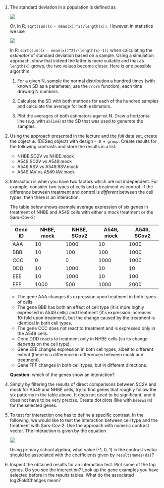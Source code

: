 
 1. The standard deviation in a population is defined as 

    <img src="https://render.githubusercontent.com/render/math?math=\sqrt{\frac{\sum_{i=1}^n(x_i-\overline{x})^2}{n}}">

    Or, in R, 
    `sqrt(sum((x - mean(x))^2)/length(x))`. However, in statistics we use 

    <img src="https://render.githubusercontent.com/render/math?math=\sqrt{\frac{\sum_{i=1}^n(x_i-\overline{x})^2}{n - 1}}">

    in R: `sqrt(sum((x - mean(x))^2)/(length(x)-1))` when calculating the
    *estimator* of standard deviation based on a sample. Using a simulation
    approach, show that indeed the latter is more suitable and that as
    `length(x)` grows, the two values become closer. Here is one possible algorithm:
    
     1. For a given N, sample the normal distribution a hundred times (with known SD as a
        parameter; use the `rnorm` function), each time drawing N numbers.
        
     2. Calculate the SD with both methods for each of the hundred samples
        and calculate the average for both estimators.

     2. Plot the averages of both estimators against N. Draw a horizontal
        line (e.g. with `abline`) at the SD that was used to generate the
        samples.
    
 2. Using the approach presented in the lecture and the *full* data set,
    create the object `ds` (DESeq object) with design `~ 0 + group`.
    Create results for the following contrasts and store the results in a
    list:

     * NHBE.SC2V vs NHBE.mock
     * A549.SC2V vs A549.mock
     * A549.RSV vs A549.RSV.mock
     * A549.IAV vs A549.IAV.mock


 2. Interaction is when you have two factors which are not independent.
    For example, consider two types of cells and a treatment vs control.
    If the difference between treatment and control is *different* between
    the cell types, then there is an interaction.
    
    The table below shows example average expression of six genes in
    treatment of NHBE and A549 cells with either a mock treatment or the
    Sars-Cov-2:


    |Gene ID   |NHBE, mock|NHBE, SCov2|A549, mock|A549, SCov2|
    |----------|----------|-----------|----------|-----------|
    |AAA       |10        |1000       |10        |1000       |
    |BBB       |10        |100        |100       |1000       |
    |CCC       |0         |0          |1000      |1000       |
    |DDD       |10        |1000       |10        |10         |
    |EEE       |10        |1000       |10        |100        |
    |FFF       |1000      |500        |1000      |2000       |
    
    
     * The gene AAA changes its expression upon treatment in both types of
       cells. 
     * The gene BBB has both an effect of cell type (it is more highly
    expressed in A549 cells) and treatment (it's expression increases
    10-fold upon treatment), but the change caused by the treatment is
    identical in both cell types.  
     * The gene CCC does not react to
    treatment and is expressed only in the A549 cells. 
     * Gene DDD reacts to
    treatment only in NHBE cells (so its change *depends* on the cell
    type). 
     * Gene EEE changes expression in both cell types, albeit to
    different extent (there is a difference in differences between mock
    and treatment). 
     * Gene FFF changes in both cell types, but in different
    directions. 
    
    **Question:** which of the genes show an interaction?

 3. Simply by filtering the results of direct comparisons between SC2V and
    mock for A549 and NHBE cells, try to find genes that roughly follow
    the six patterns in the table above. It does not need to be
    significant, and it does not have to be very precise. Create dot plots
    (like with `beeswarm`) for the selected genes.


 3. To test for interaction one has to define a specific contrast. In the
    following, we would like to test the interaction between cell type and
    the treatment with Sars-Cov-2. Use the approach with numeric contrast
    vector. The interaction is given by the equation
    
    <img src="https://render.githubusercontent.com/render/math?math=(\text{NHBE}_\text{SC2V}-\text{NHBE}_\text{mock})-(\text{A549}_\text{SC2V}-\text{A549}_\text{mock})">

    Using primary school algebra, what value (-1, 0, 1) in the contrast
    vector should be associated with the coefficients given by
    `resultsNames(ds)`? 

 4. Inspect the obtained results for an interaction test. Plot some of the
    top genes. Do you see the interaction? Look up the gene examples you
    have selected before in the results tables. What do the associated
    log2FoldChanges mean?
